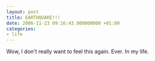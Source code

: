 ```yaml
---
layout: post
title: EARTHQUAKE!!!
date: 2006-11-23 09:16:43.000000000 +01:00
categories:
- life
---
```

Wow, I don't really want to feel this again. Ever. In my life.
